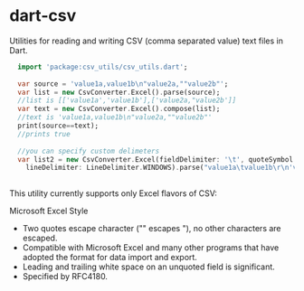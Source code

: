 dart-csv
========

Utilities for reading and writing CSV (comma separated value) text files in Dart.

```dart
  import 'package:csv_utils/csv_utils.dart';
  
  var source = 'value1a,value1b\n"value2a,""value2b"';
  var list = new CsvConverter.Excel().parse(source);
  //list is [['value1a','value1b'],['value2a,"value2b']]
  var text = new CsvConverter.Excel().compose(list);
  //text is 'value1a,value1b\n"value2a,""value2b"'
  print(source==text);
  //prints true
  
  //you can specify custom delimeters
  var list2 = new CsvConverter.Excel(fieldDelimiter: '\t', quoteSymbol: "'", 
  	lineDelimiter: LineDelimiter.WINDOWS).parse("value1a\tvalue1b\r\n'value2a\tvalue2b'"); 
  
```
This utility currently supports only Excel flavors of CSV:

Microsoft Excel Style
* Two quotes escape character ("" escapes "), no other characters are escaped.
* Compatible with Microsoft Excel and many other programs that have adopted the format for data import and export.
* Leading and trailing white space on an unquoted field is significant.
* Specified by RFC4180.
